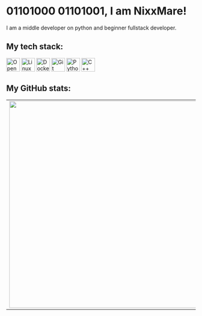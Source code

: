 # 01101000 01101001, I am NixxMare!

I am a middle developer on python and beginner fullstack developer.

## My tech stack:

<p align="left">
<a href="https://www.openapis.org" target="_blank" rel="noreferrer"
  ><img
    src="https://raw.githubusercontent.com/simple-icons/simple-icons/develop/icons/openapiinitiative.svg"
    width="36"
    height="36"
    alt="OpenAPI"
/></a>
<a href="https://www.linux.org" target="_blank" rel="noreferrer"
  ><img
    src="https://raw.githubusercontent.com/simple-icons/simple-icons/develop/icons/linux.svg"
    width="36"
    height="36"
    alt="Linux"
/></a>
<a href="https://www.docker.com" target="_blank" rel="noreferrer"
  ><img
    src="https://raw.githubusercontent.com/simple-icons/simple-icons/develop/icons/docker.svg"
    width="36"
    height="36"
    alt="Docker"
/></a>
<a href="https://git-scm.com" target="_blank" rel="noreferrer"
  ><img
    src="https://raw.githubusercontent.com/simple-icons/simple-icons/develop/icons/git.svg"
    width="36"
    height="36"
    alt="Git"
/></a>
<a href="https://www.python.org/" target="_blank" rel="noreferrer"
  ><img
    src="https://raw.githubusercontent.com/simple-icons/simple-icons/develop/icons/python.svg"
    width="36"
    height="36"
    alt="Python"
/></a>
<a href="https://isocpp.org/" target="_blank" rel="noreferrer"
  ><img
    src="https://raw.githubusercontent.com/simple-icons/simple-icons/develop/icons/cplusplus.svg"
    width="36"
    height="36"
    alt="C++"
/></a>
</p>

## My GitHub stats:

<p align="center">
<table>
  <tr>
    <td>
      <img
        width="550px"
        align="left"
        src="https://github-readme-stats.vercel.app/api?username=polioan&hide_border=true&layout=compact&hide_title=true&show_icons=true&theme=dark&icon_color=5194f0&bg_color=0d1117"
      />
    </td>
    <td>
      <img
        width="550px"
        src="https://github-readme-stats.vercel.app/api/top-langs/?username=polioan&hide=html&layout=compact&hide_border=true&hide_title=true&theme=dark&icon_color=5194f0&bg_color=0d1117"
      />
    </td>
  </tr>
</table>
</p>
